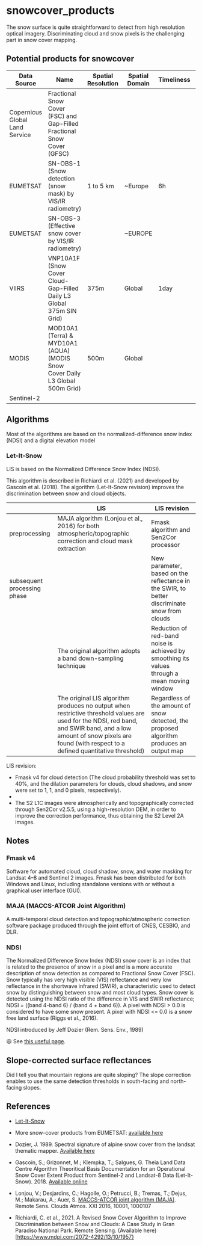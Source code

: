 # snowcover_products

The snow surface is quite straightforward to detect from high resolution optical imagery. Discriminating cloud and snow pixels is the challenging part in snow cover mapping. 

## Potential products for snowcover

| Data Source | Name | Spatial Resolution | Spatial Domain | Timeliness | Period | Link | More Info |
|-------------|------|--------------------|----------------|------------|--------|------|-----------|
| Copernicus Global Land Service | Fractional Snow Cover (FSC) and Gap-Filled Fractional Snow Cover (GFSC) | | | | | [Snow Cover](https://land.copernicus.eu/pan-european/biophysical-parameters/high-resolution-snow-and-ice-monitoring/snow-products/snow-cover) | Just provide information about the Sentinel-2 L1C and L2A products |
| EUMETSAT    | SN-OBS-1 (Snow detection (snow mask) by VIS/IR radiometry) | 1 to 5 km | ~Europe| 6h | mid-November 2007 - today | [Snow Products](https://hsaf.meteoam.it/Products/ProductsList?type=snow) | Format: HDF5 and PNG. Instrument: SEVIRI |
| EUMETSAT    | SN-OBS-3 (Effective snow cover by VIS/IR radiometry) | | ~EUROPE | | | | Instrument: AVHRR/3, **MODIS** | 
| VIIRS       | VNP10A1F (Snow Cover Cloud-Gap-Filled Daily L3 Global 375m SIN Grid) | 375m | Global | 1day | 19 January 2012 to present | [VNP10A1F](https://nsidc.org/data/vnp10a1f/versions/1) | Format: HDF-EOS5. Instrument: VIIRS |
| MODIS       | MOD10A1 (Terra) &	MYD10A1 (AQUA) (MODIS Snow Cover Daily L3 Global 500m Grid) | 500m | Global | | | [MODIS Snow Cover](https://modis.gsfc.nasa.gov/data/dataprod/mod10.php) | Instrument: MODIS |
| Sentinel-2  | 


## Algorithms

Most of the algorithms are based on the normalized-difference snow index (NDSI) and a digital elevation model

### Let-It-Snow 

LIS is based on the Normalized Difference Snow Index (NDSI).

This algorithm is described in Richiardi et al. (2021) and developed by Gascoin et al. (2018). The algorithm (Let-It-Snow revision) improves the discrimination between snow and cloud objects.

| | LIS | LIS revision |
|-|-----|--------------|
| preprocessing | MAJA algorithm (Lonjou et al., 2016) for both atmospheric/topographic correction and cloud mask extraction | Fmask algorithm and Sen2Cor processor |
|  subsequent processing phase | | New parameter, based on the reflectance in the SWIR, to better discriminate snow from clouds |
| | The original algorithm adopts a band down-sampling technique | Reduction of red-band noise is achieved by smoothing its values through a mean moving window |
| | The original LIS algorithm produces no output when restrictive threshold values are used for the NDSI, red band, and SWIR band, and a low amount of snow pixels are found (with respect to a defined quantitative threshold) | Regardless of the amount of snow detected, the proposed algorithm produces an output map |

LIS revision:

- Fmask v4 for cloud detection (The cloud probability threshold was set to 40%, and the dilation parameters for clouds, cloud shadows, and snow were set to 1, 1, and 0 pixels, respectively).
-
-  The S2 L1C images were atmospherically and topographically corrected through Sen2Cor v2.5.5, using a high-resolution DEM, in order to improve the correction performance, thus obtaining the S2 Level 2A images.

## Notes

### Fmask v4 

Software for automated cloud, cloud shadow, snow, and water masking for Landsat 4–8 and Sentinel 2 images. Fmask has been distributed for both Windows and Linux, including standalone versions with or without a graphical user interface (GUI).

### MAJA (MACCS-ATCOR Joint Algorithm)

A multi-temporal cloud detection and topographic/atmospheric correction software package produced through the joint effort of CNES, CESBIO, and DLR.


### NDSI

The Normalized Difference Snow Index (NDSI) snow cover is an index that is related to the presence of snow in a pixel and is a more accurate description of snow detection as compared to Fractional Snow Cover (FSC). Snow typically has very high visible (VIS) reflectance and very low reflectance in the shortwave infrared (SWIR), a characteristic used to detect snow by distinguishing between snow and most cloud types. Snow cover is detected using the NDSI ratio of the difference in VIS and SWIR reflectance; NDSI = ((band 4-band 6) / (band 4 + band 6)). A pixel with NDSI > 0.0 is considered to have some snow present. A pixel with NDSI <= 0.0 is a snow free land surface (Riggs et al., 2016).   

NDSI introduced by Jeff Dozier (Rem. Sens. Env., 1989) 

:smiley: See [this useful page](https://labo.obs-mip.fr/multitemp/let-it-snow-development-of-an-operational-snow-cover-product-from-sentinel-2-and-landsat-8-data/).


## Slope-corrected surface reflectances 

Did I tell you that mountain regions are quite sloping? The slope correction enables to use the same detection thresholds in south-facing and north-facing slopes. 

## References

- [Let-It-Snow](https://zenodo.org/record/1414452#.ZG3MHKVBxaQ)

- More snow-cover products from EUMETSAT: [available here](https://hsaf.meteoam.it/Products/ProductsList?type=snow)

- Dozier, J. 1989. Spectral signature of alpine snow cover from the landsat thematic mapper. [Available here](https://www.sciencedirect.com/science/article/abs/pii/0034425789901016)

- Gascoin, S.; Grizonnet, M.; Klempka, T.; Salgues, G. Theia Land Data Centre Algorithm Theoritical Basis Documentation for an Operational Snow Cover Extent Product from Sentinel-2 and Landsat-8 Data (Let-It-Snow). 2018. [Available online](https://zenodo.org/record/1414452)

-  Lonjou, V.; Desjardins, C.; Hagolle, O.; Petrucci, B.; Tremas, T.; Dejus, M.; Makarau, A.; Auer, S. [MACCS-ATCOR joint algorithm (MAJA)](https://www.spiedigitallibrary.org/conference-proceedings-of-spie/10001/1/MACCS-ATCOR-joint-algorithm-MAJA/10.1117/12.2240935.short?SSO=1). Remote Sens. Clouds Atmos. XXI 2016, 10001, 1000107

- Richiardi, C. et al., 2021. A Revised Snow Cover Algorithm to Improve Discrimination between Snow and Clouds: A Case Study in Gran Paradiso National Park. Remote Sensing. (Available here)[https://www.mdpi.com/2072-4292/13/10/1957}


